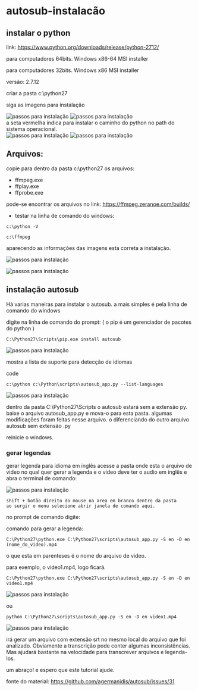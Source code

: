 # autosub-instalacão

## instalar o python

link: https://www.python.org/downloads/release/python-2712/

para computadores 64bits.
Windows x86-64 MSI installer

para computadores 32bits.
Windows x86 MSI installer

versão: 2.7.12 

criar a pasta c:\python27

siga as imagens para instalação

![passos para instalação](/img/py01.jpg "python instalação")
![passos para instalação](/img/py02.jpg "python instalação")<br>
a seta vermelha indica para instalar o caminho do python no path do sistema operacional.<br>
![passos para instalação](/img/py03.jpg "python instalação")
![passos para instalação](/img/py04.jpg "python instalação")

## Arquivos: 

copie para dentro da pasta c:\python27 os arquivos:

- ffmpeg.exe
- ffplay.exe
- ffprobe.exe

pode-se encontrar os arquivos no link:
https://ffmpeg.zeranoe.com/builds/

- testar na linha de comando do windows:

 `c:\python -V`

  `c:\ffmpeg`

aparecendo as informações das imagens esta correta a instalação.

![passos para instalação](/img/cmd01.jpg "python instalação")

![passos para instalação](/img/cmd02.jpg "ffmpeg instalação")

## instalação autosub

Há varias maneiras para instalar o autosub. a mais simples
é pela linha de comando do windows

digite na linha de comando do prompt: ( o pip é um gerenciador de pacotes do python )

    C:\Python27\Scripts\pip.exe install autosub

![passos para instalação](/img/autosub-install-01.jpg "autosub instalação")

mostra a lista de suporte para detecção de idiomas

code
    
    c:\python c:\Python\scripts\autosub_app.py --list-languages

![passos para instalação](/img/autosub-install-02.jpg "autosub instalação")

dentro da pasta C:\Python27\Scripts o autosub estará sem a 
extensão py. baixe o arquivo autosub_app.py e mova-o para esta
pasta. algumas modificações foram feitas nesse arquivo. o diferenciando
do outro arquivo autosub sem extensão .py

reinicie o windows.

### gerar legendas


gerar legenda para idioma em inglês  acesse a pasta onde esta o arquivo de video no
qual quer gerar a legenda e o video deve ter o audio em inglês e abra o terminal de comando:

![passos para instalação](/img/autosub-install-03.jpg "autosub instalação")

    shift + botão direito do mouse na area em branco dentro da pasta
    ao surgir o menu selecione abrir janela de comando aqui.

no prompt de comando digite:

comando para gerar a legenda:

    C:\Python27\python.exe C:\Python27\scripts\autosub_app.py -S en -D en (nome_do_video).mp4

o que esta em parenteses é o nome do arquivo de video.

para exemplo, o video1.mp4, logo ficará.

    C:\Python27\python.exe C:\Python27\scripts\autosub_app.py -S en -D en video1.mp4

![passos para instalação](/img/autosub-install-03.jpg "autosub instalação")

ou

    python C:\Python27\scripts\autosub_app.py -S en -D en video1.mp4

![passos para instalação](/img/autosub-install-03.jpg "autosub instalação")
    

irá gerar um arquivo com extensão srt no mesmo local do arquivo que foi analizado.
Obviamente a transcrição pode conter algumas inconsistências.
Mas ajudará bastante na velocidade para transcrever arquivos
e legenda-los.


um abraço! e espero que este tutorial ajude.

fonte do material: https://github.com/agermanidis/autosub/issues/31
